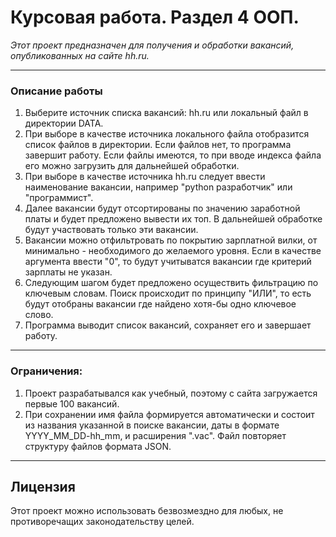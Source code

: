 # **Курсовая работа. Раздел 4 ООП.** 
_Этот проект предназначен для получения и обработки вакансий, опубликованных на сайте hh.ru._

___
### **Описание работы**
1. Выберите источник списка вакансий: hh.ru или локальный файл в директории DATA.
2. При выборе в качестве источника локального файла отобразится список файлов в директории. Если файлов нет, то программа завершит работу. Если файлы имеются, то при вводе индекса файла его можно загрузить для дальнейшей обработки.
3. При выборе в качестве источника hh.ru следует ввести наименование вакансии, например "python разработчик" или "программист".
4. Далее вакансии будут отсортированы по значению заработной платы и будет предложено вывести их топ. В дальнейшей обработке будут участвовать только эти вакансии.
5. Вакансии можно отфильтровать по покрытию зарплатной вилки, от минимально - необходимого до желаемого уровня. Если в качестве аргумента ввести "0", то будут учитыватся вакансии где критерий зарплаты не указан.
6. Следующим шагом будет предложено осуществить фильтрацию по ключевым словам. Поиск происходит по принципу "ИЛИ", то есть будут отобраны вакансии где найдено хотя-бы одно ключевое слово.
7. Программа выводит список вакансий, сохраняет его и завершает работу.
___
### **Ограничения:**
1. Проект разрабатывался как учебный, поэтому с сайта загружается первые 100 вакансий.
2. При сохранении имя файла формируется автоматически и состоит из названия указанной в поиске вакансии, даты в формате YYYY_MM_DD-hh_mm, и расширения ".vac". Файл повторяет структуру файлов формата JSON.
___
## **Лицензия**

Этот проект можно использовать безвозмездно для любых, 
не противоречащих законодательству целей.
